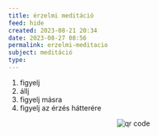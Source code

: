 ```yaml
---
title: érzelmi meditáció
feed: hide
created: 2023-08-21 20:34
date: 2023-08-27 08:56
permalink: erzelmi-meditacio
subject: meditáció
type: 
---
```


1. figyelj
2. állj
3. figyelj másra
4. figyelj az érzés hátterére



<p style="text-align: center;"><img src="https://chart.googleapis.com/chart?cht=qr&chl=https://notes.andrasdenes.com/erzelmi-meditacio&chs=180x180&choe=UTF-8&chld=L|2" alt="qr code"></p>

